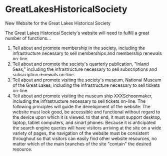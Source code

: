 # GreatLakesHistoricalSociety
New Website for the Great Lakes Historical Society

The Great Lakes Historical Society's website will need to fulfill a great number of functions...
1. Tell about and promote membership in the society, including the infrastructure necessary to sell memberships and membership renewals on-line.
2. Tell about and promote the society's quarterly publication, "Inland Seas," including the infrastructure necessary to sell subscriptions and subscription renewals on-line.
3. Tell about and promote visiting the society's museum, National Museum of the Great Lakes, including the infrastructure necessary to sell tickets on-line.
4. Tell about and promote visiting the museum ship XXXSchoonmaker, including the infrastructure necessary to sell tickets on-line.
The following principles will guide the development of the website:
The website must look good, be accessible and functional without regard to the device upon which it is viewed. to that end, it must support desktop, laptop, tablet computers, and smart phones.
Because it is anticipated the search engine queries will have visitors arriving at the site on a wide variety of pages, the navigation of the website must be consistent throughout so that visitors can easily find other website resources, no matter which of the main branches of the site "contain" the desired resource.
